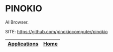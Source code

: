 # PINOKIO

 AI Browser.

 SITE: https://github.com/pinokiocomputer/pinokio

 | [Applications](https://portable-linux-apps.github.io/apps.html) | [Home](https://portable-linux-apps.github.io)
 | --- | --- |

